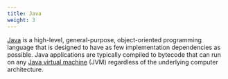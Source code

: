 ```yaml
---
title: Java
weight: 3
---
```

[Java](https://www.oracle.com/java/) is a high-level, general-purpose, object-oriented programming language that is designed to have as few implementation dependencies as possible. Java applications are typically compiled to bytecode that can run on any [Java virtual machine](https://en.wikipedia.org/wiki/Java_virtual_machine "Java virtual machine") (JVM) regardless of the underlying computer architecture.

